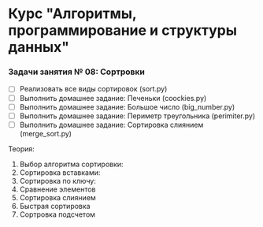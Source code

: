 # Курс "Алгоритмы, программирование и структуры данных"

### Задачи занятия № 08: Сортровки

- [ ] Реализовать все виды сортировок (sort.py)
- [ ] Выполнить домашнее задание: Печеньки (coockies.py)
- [ ] Выполнить домашнее задание: Большое число (big_number.py)
- [ ] Выполнить домашнее задание: Периметр треугольника (perimiter.py)
- [ ] Выполнить домашнее задание: Сортировка слиянием (merge_sort.py)

Теория: 
1. Выбор алгоритма сортировки: 
2. Сортировка вставками: 
3. Сортировка по ключу:
4. Сравнение элементов
5. Сортировка слиянием
6. Быстрая сортировка
7. Сортровка подсчетом
